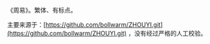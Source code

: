 ﻿《周易》。繁体、有标点。

主要来源于：[https://github.com/bollwarm/ZHOUYI.git](https://github.com/bollwarm/ZHOUYI.git) ，没有经过严格的人工校验。